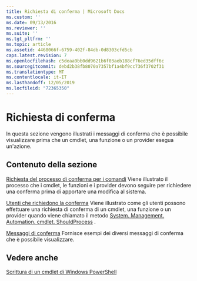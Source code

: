 ```yaml
---
title: Richiesta di conferma | Microsoft Docs
ms.custom: ''
ms.date: 09/13/2016
ms.reviewer: ''
ms.suite: ''
ms.tgt_pltfrm: ''
ms.topic: article
ms.assetid: 4468066f-6759-402f-84db-0d8303cfd5cb
caps.latest.revision: 7
ms.openlocfilehash: c5deaa9bb0dd9621b6f03aeb188cf76ed35dff6c
ms.sourcegitcommit: debd2b38fb8070a7357bf1a4bf9cc736f3702f31
ms.translationtype: MT
ms.contentlocale: it-IT
ms.lasthandoff: 12/05/2019
ms.locfileid: "72365350"
---
```

# <a name="requesting-confirmation"></a>Richiesta di conferma

In questa sezione vengono illustrati i messaggi di conferma che è possibile visualizzare prima che un cmdlet, una funzione o un provider esegua un'azione.

## <a name="in-this-section"></a>Contenuto della sezione

[Richiesta del processo di conferma per i comandi](./requesting-confirmation-from-cmdlets.md) Viene illustrato il processo che i cmdlet, le funzioni e i provider devono seguire per richiedere una conferma prima di apportare una modifica al sistema.

[Utenti che richiedono la conferma](./users-requesting-confirmation.md) Viene illustrato come gli utenti possono effettuare una richiesta di conferma di un cmdlet, una funzione o un provider quando viene chiamato il metodo [System. Management. Automation. cmdlet. ShouldProcess](/dotnet/api/System.Management.Automation.Cmdlet.ShouldProcess) .

[Messaggi di conferma](./confirmation-messages.md) Fornisce esempi dei diversi messaggi di conferma che è possibile visualizzare.

## <a name="see-also"></a>Vedere anche

[Scrittura di un cmdlet di Windows PowerShell](./writing-a-windows-powershell-cmdlet.md)
